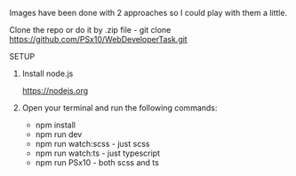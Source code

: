 Images have been done with 2 approaches so I could play with them a little.

Clone the repo or do it by .zip file
    - git clone https://github.com/PSx10/WebDeveloperTask.git

SETUP

1. Install node.js

    https://nodejs.org

2. Open your terminal and run the following commands:

    - npm install
    - npm run dev
    - npm run watch:scss - just scss
    - npm run watch:ts - just typescript
    - npm run PSx10 - both scss and ts